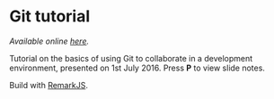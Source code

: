 # Git tutorial

_Available online [here](https://dan1elhughes.github.io/git-tutorial/)._

Tutorial on the basics of using Git to collaborate in a development environment, presented on 1st July 2016. Press **P** to view slide notes.

Build with [RemarkJS](https://github.com/gnab/remark).
